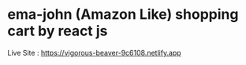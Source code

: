 # ema-john (Amazon Like) shopping cart by react js

Live Site : https://vigorous-beaver-9c6108.netlify.app
